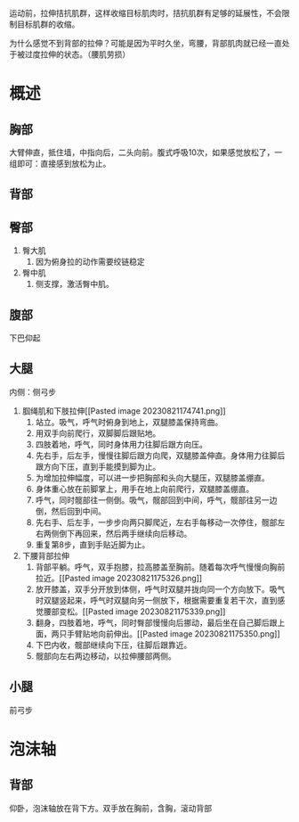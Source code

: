 运动前，拉伸拮抗肌群，这样收缩目标肌肉时，拮抗肌群有足够的延展性，不会限制目标肌群的收缩。

为什么感觉不到背部的拉伸？可能是因为平时久坐，弯腰，背部肌肉就已经一直处于被过度拉伸的状态。（腰肌劳损）

# 概述
## 胸部
大臂伸直，抵住墙，中指向后，二头向前。腹式呼吸10次，如果感觉放松了，一组即可：直接感到放松为止。
## 背部

## 臀部
1. 臀大肌
	1. 因为俯身拉的动作需要绞链稳定
2. 臀中肌
	1. 侧支撑，激活臀中肌。
## 腹部
下巴仰起
## 大腿
内侧：侧弓步

1. 腘绳肌和下肢拉伸[[Pasted image 20230821174741.png]] 
	1. 站立。吸气，呼气时俯身到地上，双腿膝盖保持弯曲。
	2. 用双手向前爬行，双脚脚后跟贴地。
	3. 四肢着地，呼气，同时身体用力往脚后跟方向压。
	4. 先右手，后左手，慢慢往脚后跟方向爬，双腿膝盖伸直。身体用力往脚后跟方向下压，直到手能摸到脚为止。
	5. 为增加拉伸幅度，可以进一步把胸部和头向大腿压，双腿膝盖绷直。
	6. 身体重心放在前脚掌上，用手在地上向前爬行，双腿膝盖绷直。
	7. 呼气，同时髋部往一侧倒。吸气，髋部回到中间，呼气，髋部往另一边倒，然后回到中间。
	8. 先右手、后左手，一步步向两只脚爬近，左右手每移动一次停住，髋部左右两侧倒下再回来，然后两手继续向后移动。
	9. 重复第8步，直到手贴近脚为止。
2. 下腰背部拉伸
	1. 背部平躺。呼气，双手抱膝，拉高膝盖至胸前。随着每次呼气慢慢向胸前拉近。[[Pasted image 20230821175326.png]] 
	2. 放开膝盖，双手分开放到体侧，呼气时双腿并拢向同一个方向放下。吸气时双腿竖起来，呼气时双腿向另一侧放下，根据需要重复若干次，直到感觉腰部变松。[[Pasted image 20230821175339.png]] 
	3. 翻身，四肢着地，呼气，同时臀部慢慢向后挪动，最后坐在自己脚后跟上面，两只手臂贴地向前伸出。[[Pasted image 20230821175350.png]]
	4. 下巴内收，髋部继续向下压，往脚后跟靠近。
	5. 髋部向左右两边移动，以拉伸腰部两侧。
## 小腿
前弓步
# 泡沫轴
## 背部
仰卧，泡沫轴放在背下方。双手放在胸前，含胸，滚动背部